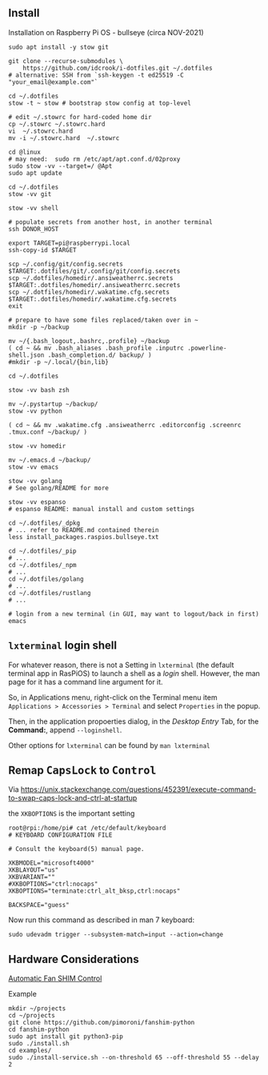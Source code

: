 Install
-------

Installation on Raspberry Pi OS - bullseye (circa NOV-2021)

```shell
sudo apt install -y stow git

git clone --recurse-submodules \
    https://github.com/idcrook/i-dotfiles.git ~/.dotfiles
# alternative: SSH from `ssh-keygen -t ed25519 -C "your_email@example.com"`

cd ~/.dotfiles
stow -t ~ stow # bootstrap stow config at top-level

# edit ~/.stowrc for hard-coded home dir
cp ~/.stowrc ~/.stowrc.hard
vi  ~/.stowrc.hard
mv -i ~/.stowrc.hard  ~/.stowrc

cd @linux
# may need:  sudo rm /etc/apt/apt.conf.d/02proxy
sudo stow -vv --target=/ @Apt
sudo apt update

cd ~/.dotfiles
stow -vv git

stow -vv shell

# populate secrets from another host, in another terminal
ssh DONOR_HOST

export TARGET=pi@raspberrypi.local
ssh-copy-id $TARGET

scp ~/.config/git/config.secrets                $TARGET:.dotfiles/git/.config/git/config.secrets
scp ~/.dotfiles/homedir/.ansiweatherrc.secrets  $TARGET:.dotfiles/homedir/.ansiweatherrc.secrets
scp ~/.dotfiles/homedir/.wakatime.cfg.secrets   $TARGET:.dotfiles/homedir/.wakatime.cfg.secrets
exit

# prepare to have some files replaced/taken over in ~
mkdir -p ~/backup

mv ~/{.bash_logout,.bashrc,.profile} ~/backup
( cd ~ && mv .bash_aliases .bash_profile .inputrc .powerline-shell.json .bash_completion.d/ backup/ )
#mkdir -p ~/.local/{bin,lib}

cd ~/.dotfiles

stow -vv bash zsh

mv ~/.pystartup ~/backup/
stow -vv python

( cd ~ && mv .wakatime.cfg .ansiweatherrc .editorconfig .screenrc .tmux.conf ~/backup/ )

stow -vv homedir

mv ~/.emacs.d ~/backup/
stow -vv emacs

stow -vv golang
# See golang/README for more

stow -vv espanso
# espanso README: manual install and custom settings

cd ~/.dotfiles/_dpkg
# ... refer to README.md contained therein
less install_packages.raspios.bullseye.txt

cd ~/.dotfiles/_pip
# ...
cd ~/.dotfiles/_npm
# ...
cd ~/.dotfiles/golang
# ...
cd ~/.dotfiles/rustlang
# ...

# login from a new terminal (in GUI, may want to logout/back in first)
emacs
```

`lxterminal` login shell
------------------------

For whatever reason, there is not a Setting in `lxterminal` (the default terminal app in RasPiOS) to launch a shell as a *login* shell. However, the man page for it has a command line argument for it.

So, in Applications menu, right-click on the Terminal menu item `Applications > Accessories > Terminal` and select `Properties` in the popup.

Then, in the application propoerties dialog, in the *Desktop Entry* Tab, for the **Command:**, append `--loginshell`.

Other options for `lxterminal` can be found by `man lxterminal`

Remap <kbd>CapsLock</kbd> to <kbd>Control</kbd>
-----------------------------------------------

Via https://unix.stackexchange.com/questions/452391/execute-command-to-swap-caps-lock-and-ctrl-at-startup

the `XKBOPTIONS` is the important setting

```console
root@rpi:/home/pi# cat /etc/default/keyboard
# KEYBOARD CONFIGURATION FILE

# Consult the keyboard(5) manual page.

XKBMODEL="microsoft4000"
XKBLAYOUT="us"
XKBVARIANT=""
#XKBOPTIONS="ctrl:nocaps"
XKBOPTIONS="terminate:ctrl_alt_bksp,ctrl:nocaps"

BACKSPACE="guess"
```

Now run this command as described in man 7 keyboard:

```
sudo udevadm trigger --subsystem-match=input --action=change
```

Hardware Considerations
-----------------------

[Automatic Fan SHIM Control](https://github.com/pimoroni/fanshim-python/blob/master/examples/README.md)

Example

```shell
mkdir ~/projects
cd ~/projects
git clone https://github.com/pimoroni/fanshim-python
cd fanshim-python
sudo apt install git python3-pip
sudo ./install.sh
cd examples/
sudo ./install-service.sh --on-threshold 65 --off-threshold 55 --delay 2

```
